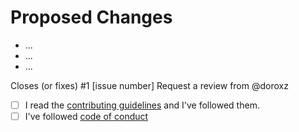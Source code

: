 <!--
Thanks for your contribution!

Please, follow this template for decribing your changes.
-->

# Proposed Changes

- ...
- ...
- ...

Closes (or fixes) #1 [issue number]
Request a review from @doroxz

- [ ] I read the [contributing guidelines](./CONTRIBUTING) and I've followed them.
- [ ] I've followed [code of conduct](./CODE_OF_CONDUCT.md)